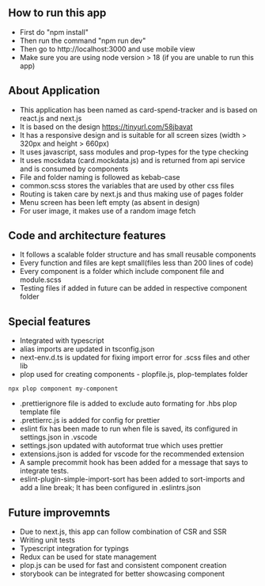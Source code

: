 ## How to run this app

- First do "npm install"
- Then run the command "npm run dev"
- Then go to http://localhost:3000 and use mobile view
- Make sure you are using node version > 18 (if you are unable to run this app)

## About Application

- This application has been named as card-spend-tracker and is based on react.js and next.js
- It is based on the design https://tinyurl.com/58jbavat
- It has a responsive design and is suitable for all screen sizes (width > 320px and height > 660px)
- It uses javascript, sass modules and prop-types for the type checking
- It uses mockdata (card.mockdata.js) and is returned from api service and is consumed by components
- File and folder naming is followed as kebab-case
- common.scss stores the variables that are used by other css files
- Routing is taken care by next.js and thus making use of pages folder
- Menu screen has been left empty (as absent in design)
- For user image, it makes use of a random image fetch

## Code and architecture features

- It follows a scalable folder structure and has small reusable components
- Every function and files are kept small(files less than 200 lines of code)
- Every component is a folder which include component file and module.scss
- Testing files if added in future can be added in respective component folder

## Special features

- Integrated with typescript
- alias imports are updated in tsconfig.json
- next-env.d.ts is updated for fixing import error for .scss files and other lib
- plop used for creating components - plopfile.js, plop-templates folder

```
npx plop component my-component
```

- .prettierignore file is added to exclude auto formating for .hbs plop template file
- .prettierrc.js is added for config for prettier
- eslint fix has been made to run when file is saved, its configured in settings.json in .vscode
- settings.json updated with autoformat true which uses prettier
- extensions.json is added for vscode for the recommended extension
- A sample precommit hook has been added for a message that says to integrate tests.
- eslint-plugin-simple-import-sort has been added to sort-imports and add a line break; It has been configured in .eslintrs.json

## Future improvemnts

- Due to next.js, this app can follow combination of CSR and SSR
- Writing unit tests
- Typescript integration for typings
- Redux can be used for state management
- plop.js can be used for fast and consistent component creation
- storybook can be integrated for better showcasing component
